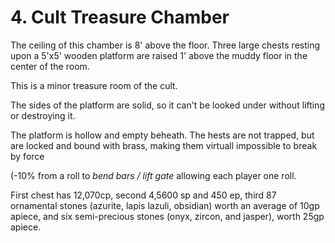 # 4. Cult Treasure Chamber

The ceiling of this chamber is 8' above the floor.  Three large chests
resting upon a 5'x5' wooden platform are raised 1' above the muddy floor
in the center of the room.

This is a minor treasure room of the cult.

The sides of the platform are solid, so it can't be looked under without
lifting or destroying it.

The platform is hollow and empty beheath.  The hests are not trapped, but are
locked and bound with brass, making them virtuall impossible to break
by force

(-10% from a roll to _bend bars / lift gate_ allowing each player one roll.

First chest has 12,070cp, second 4,5600 sp and 450 ep,
third 87 ornamental stones (azurite, lapis lazuli, obsidian) worth an
average of 10gp apiece, and six semi-precious stones (onyx, zircon, 
and jasper), worth 25gp apiece.
